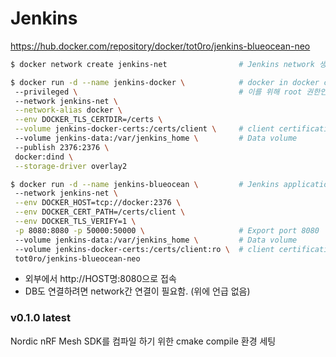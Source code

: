 # Jenkins

https://hub.docker.com/repository/docker/tot0ro/jenkins-blueocean-neo

```bash
$ docker network create jenkins-net                # Jenkins network 생성

$ docker run -d --name jenkins-docker \            # docker in docker container. jenkins 내부에서 docker를 실행하기 위해 사용
 --privileged \                                    # 이를 위해 root 권한인 privileged 권한이 필요함. 보안에 취약.
 --network jenkins-net \
 --network-alias docker \
 --env DOCKER_TLS_CERTDIR=/certs \
 --volume jenkins-docker-certs:/certs/client \     # client certifications volume
 --volume jenkins-data:/var/jenkins_home \         # Data volume
 --publish 2376:2376 \
 docker:dind \
 --storage-driver overlay2

$ docker run -d --name jenkins-blueocean \         # Jenkins application container
 --network jenkins-net \
 --env DOCKER_HOST=tcp://docker:2376 \
 --env DOCKER_CERT_PATH=/certs/client \
 --env DOCKER_TLS_VERIFY=1 \
 -p 8080:8080 -p 50000:50000 \                     # Export port 8080
 --volume jenkins-data:/var/jenkins_home \         # Data volume
 --volume jenkins-docker-certs:/certs/client:ro \  # client certifications volume
 tot0ro/jenkins-blueocean-neo
```

- 외부에서 http://HOST명:8080으로 접속
- DB도 연결하려면 network간 연결이 필요함. (위에 언급 없음)


### v0.1.0 latest

Nordic nRF Mesh SDK를 컴파일 하기 위한 cmake compile 환경 세팅

